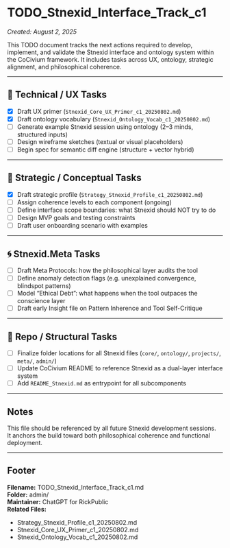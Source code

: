 # TODO_Stnexid_Interface_Track_c1
_Created: August 2, 2025_

This TODO document tracks the next actions required to develop, implement, and validate the Stnexid interface and ontology system within the CoCivium framework. It includes tasks across UX, ontology, strategic alignment, and philosophical coherence.

---

## 🔧 Technical / UX Tasks

- [x] Draft UX primer (`Stnexid_Core_UX_Primer_c1_20250802.md`)
- [x] Draft ontology vocabulary (`Stnexid_Ontology_Vocab_c1_20250802.md`)
- [ ] Generate example Stnexid session using ontology (2–3 minds, structured inputs)
- [ ] Design wireframe sketches (textual or visual placeholders)
- [ ] Begin spec for semantic diff engine (structure + vector hybrid)

---

## 🧠 Strategic / Conceptual Tasks

- [x] Draft strategic profile (`Strategy_Stnexid_Profile_c1_20250802.md`)
- [ ] Assign coherence levels to each component (ongoing)
- [ ] Define interface scope boundaries: what Stnexid should NOT try to do
- [ ] Design MVP goals and testing constraints
- [ ] Draft user onboarding scenario with examples

---

## 🌀 Stnexid.Meta Tasks

- [ ] Draft Meta Protocols: how the philosophical layer audits the tool
- [ ] Define anomaly detection flags (e.g. unexplained convergence, blindspot patterns)
- [ ] Model “Ethical Debt”: what happens when the tool outpaces the conscience layer
- [ ] Draft early Insight file on Pattern Inherence and Tool Self-Critique

---

## 📁 Repo / Structural Tasks

- [ ] Finalize folder locations for all Stnexid files (`core/`, `ontology/`, `projects/`, `meta/`, `admin/`)
- [ ] Update CoCivium README to reference Stnexid as a dual-layer interface system
- [ ] Add `README_Stnexid.md` as entrypoint for all subcomponents

---

## Notes

This file should be referenced by all future Stnexid development sessions.  
It anchors the build toward both philosophical coherence and functional deployment.

---

## Footer

**Filename:** TODO_Stnexid_Interface_Track_c1.md  
**Folder:** admin/  
**Maintainer:** ChatGPT for RickPublic  
**Related Files:**  
- Strategy_Stnexid_Profile_c1_20250802.md  
- Stnexid_Core_UX_Primer_c1_20250802.md  
- Stnexid_Ontology_Vocab_c1_20250802.md  

